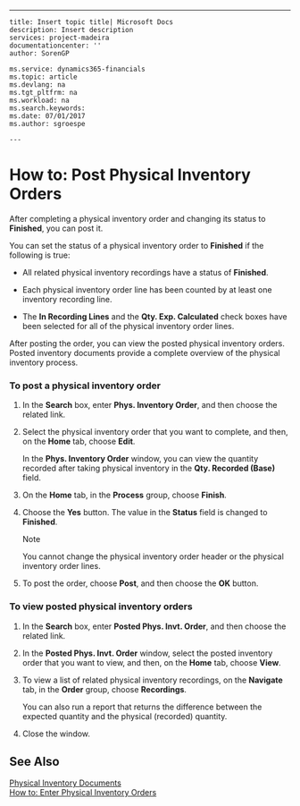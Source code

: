 ---
    title: Insert topic title| Microsoft Docs
    description: Insert description
    services: project-madeira
    documentationcenter: ''
    author: SorenGP

    ms.service: dynamics365-financials
    ms.topic: article
    ms.devlang: na
    ms.tgt_pltfrm: na
    ms.workload: na
    ms.search.keywords:
    ms.date: 07/01/2017
    ms.author: sgroespe

    ---
# How to: Post Physical Inventory Orders
After completing a physical inventory order and changing its status to **Finished**, you can post it.  
  
 You can set the status of a physical inventory order to **Finished** if the following is true:  
  
-   All related physical inventory recordings have a status of **Finished**.  
  
-   Each physical inventory order line has been counted by at least one inventory recording line.  
  
-   The **In Recording Lines** and the **Qty. Exp. Calculated** check boxes have been selected for all of the physical inventory order lines.  
  
 After posting the order, you can view the posted physical inventory orders. Posted inventory documents provide a complete overview of the physical inventory process.  
  
### To post a physical inventory order  
  
1.  In the **Search** box, enter **Phys. Inventory Order**, and then choose the related link.  
  
2.  Select the physical inventory order that you want to complete, and then, on the **Home** tab, choose **Edit**.  
  
     In the **Phys. Inventory Order** window, you can view the quantity recorded after taking physical inventory in the **Qty. Recorded \(Base\)** field.  
  
3.  On the **Home** tab, in the **Process** group, choose **Finish**.  
  
4.  Choose the **Yes** button. The value in the **Status** field is changed to **Finished**.  
  
    > [!NOTE]  
    >  You cannot change the physical inventory order header or the physical inventory order lines.  
  
5.  To post the order, choose **Post**, and then choose the **OK** button.  
  
### To view posted physical inventory orders  
  
1.  In the **Search** box, enter **Posted Phys. Invt. Order**, and then choose the related link.  
  
2.  In the **Posted Phys. Invt. Order** window, select the posted inventory order that you want to view, and then, on the **Home** tab, choose **View**.  
  
3.  To view a list of related physical inventory recordings, on the **Navigate** tab, in the **Order** group, choose **Recordings**.  
  
     You can also run a report that returns the difference between the expected quantity and the physical \(recorded\) quantity.  
  
4.  Close the window.  
  
## See Also  
 [Physical Inventory Documents](../physical-inventory-documents.md)   
 [How to: Enter Physical Inventory Orders](../how-to-enter-physical-inventory-orders.md)